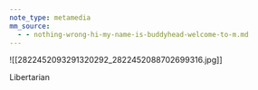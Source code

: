 ```yaml
---
note_type: metamedia
mm_source:
  - - nothing-wrong-hi-my-name-is-buddyhead-welcome-to-m.md
---
```


![[2822452093291320292_2822452088702699316.jpg]]

Libertarian


